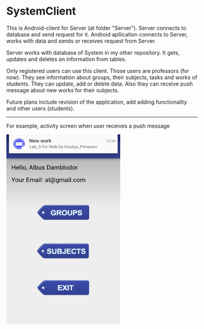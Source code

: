 # SystemClient
This is Android-client for Server (at folder "Server"). Server connects to database and send request for it. Android apllication connects to Server, works with data and sends or receives request from Server. 
<p>Server works with database of System in my other repository. It gets, updates and deletes an information from tables. 
<p>Only registered users can use this client. Those users are professors (for now). They see information about groups, their subjects, tasks and works of students. They can update, add or delete data. Also they can receive push message about new works for their subjects.
<p>Future plans include revision of the application, add adding functionality and other users (students). 
<hr>
For example, activity screen when user receives a push message
<p>
<img src="https://github.com/NadineAstakhova/SystemClient/raw/master/push_message.jpg" data-canonical-src="https://github.com/NadineAstakhova/SystemClient/raw/master/push_message.jpg" width="300" height="500" />
